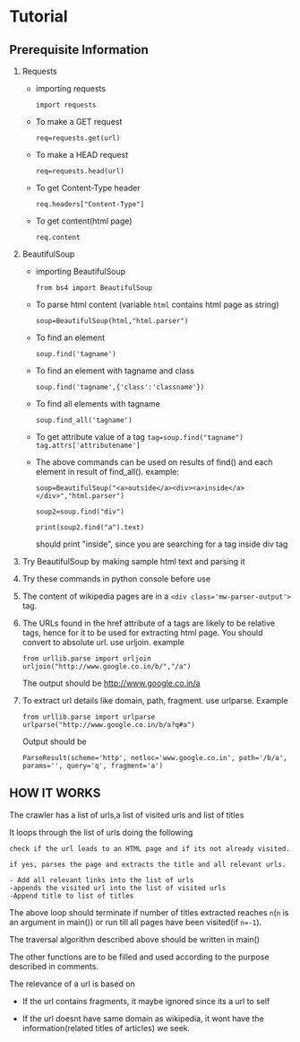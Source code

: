 # Tutorial

## Prerequisite Information

1. Requests
    - importing requests

        ```import requests```
        
    - To make a GET request

        ```req=requests.get(url)```

    - To make a HEAD request

        ```req=requests.head(url)```

    - To get Content-Type header

        ```req.headers["Content-Type"]```

    - To get content(html page)

        ```req.content```

2. BeautifulSoup
    - importing BeautifulSoup

        ```from bs4 import BeautifulSoup```

    - To parse html content (variable ```html``` contains html page as string)

        ```soup=BeautifulSoup(html,"html.parser")```

    - To find an element

        ```soup.find('tagname')```

    - To find an element with tagname and class

        ```soup.find('tagname',{'class':'classname'})```

    - To find all elements with tagname

        ```soup.find_all('tagname')```

    - To get attribute value of a tag
        ```tag=soup.find("tagname")```
        ```tag.attrs['attributename']```

    - The above commands can be used on results of find() and each element in result of find_all(). example:

        ```soup=BeautifulSoup("<a>outside</a><div><a>inside</a></div>","html.parser")```

        ```soup2=soup.find("div")```

        ```print(soup2.find("a").text)```

        should print "inside", since you are searching for a tag inside div tag

3. Try BeautifulSoup by making sample html text and parsing it
4. Try these commands in python console before use
5. The content of wikipedia pages are in a ```<div class='mw-parser-output'>``` tag.
6. The URLs found in the href attribute of a tags are likely to be relative tags, hence for it to be used for extracting html page. You should convert to absolute url. use urljoin. example

    ```from urllib.parse import urljoin```
    ```urljoin("http://www.google.co.in/b/","/a")```

    The output should be http://www.google.co.in/a

7. To extract url details like domain, path, fragment. use urlparse. Example

    ```from urllib.parse import urlparse```
    ```urlparse("http://www.google.co.in/b/a?q#a")```

    Output should be

    ```ParseResult(scheme='http', netloc='www.google.co.in', path='/b/a', params='', query='q', fragment='a')```

## HOW IT WORKS

The crawler has a list of urls,a list of visited urls and list of titles

It loops through the list of urls doing the following

    check if the url leads to an HTML page and if its not already visited.

    if yes, parses the page and extracts the title and all relevant urls.

    - Add all relevant links into the list of urls
    -appends the visited url into the list of visited urls
    -Append title to list of titles

The above loop should terminate if number of titles extracted reaches ```n```(```n``` is an argument in main()) or run till all pages have been visited(if ```n=-1```).

The traversal algorithm described above should be written in main()

The other functions are to be filled and used according to the purpose described in comments.

The relevance of a url is based on

- If the url contains fragments, it maybe ignored since its a url to self

- If the url doesnt have same domain as wikipedia, it wont have the information(related titles of articles) we seek.